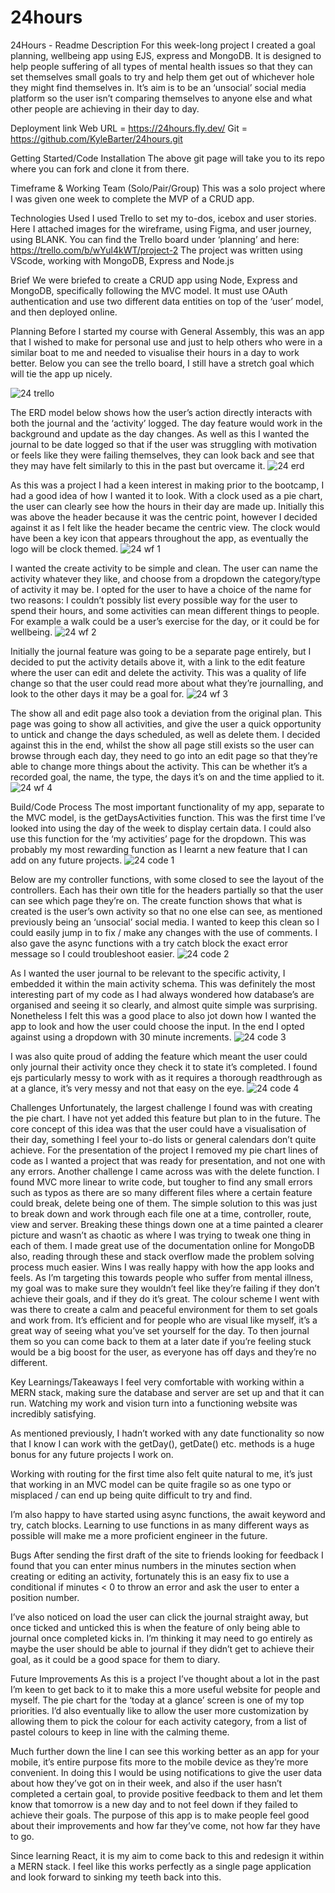 # 24hours

​​24Hours - Readme
Description
For this week-long project I created a goal planning, wellbeing app using EJS, express and MongoDB. It is designed to help people suffering of all types of mental health 
issues so that they can set themselves small goals to try and help them get out of whichever hole they might find themselves in. It’s aim is to be an ‘unsocial’ social media 
platform so the user isn’t comparing themselves to anyone else and what other people are achieving in their day to day. 

Deployment link
Web URL = https://24hours.fly.dev/
Git = https://github.com/KyleBarter/24hours.git

Getting Started/Code Installation
The above git page will take you to its repo where you can fork and clone it from there.

Timeframe & Working Team (Solo/Pair/Group)
This was a solo project where I was given one week to complete the MVP of a CRUD app. 

Technologies Used
I used Trello to set my to-dos, icebox and user stories. Here I attached images for the wireframe, using Figma, and user journey, using BLANK. You can find the Trello board
under ‘planning’ and here: https://trello.com/b/wYul4kWT/project-2
The project was written using VScode, working with MongoDB, Express and Node.js

Brief
We were briefed to create a CRUD app using Node, Express and MongoDB, specifically following the MVC model. It must use OAuth authentication and use two different data entities on top 
of the ‘user’ model, and then deployed online.  

Planning
Before I started my course with General Assembly, this was an app that I wished to make for personal use and just to help others who were in a similar boat to me and needed to visualise 
their hours in a day to work better. Below you can see the trello board, I still have a stretch goal which will tie the app up nicely.

![24 trello](https://github.com/KyleBarter/24hours/assets/118014478/7683de16-e657-4163-96b0-bd09f4f80d2a)



The ERD model below shows how the user’s action directly interacts with both the journal and the ‘activity’ logged.
The day feature would work in the background and update as the day changes. As well as this I wanted the journal to be date logged so that if the user was struggling with motivation or 
feels like they were failing themselves, they can look back and see that they may have felt similarly to this in the past but overcame it. 
![24 erd](https://github.com/KyleBarter/24hours/assets/118014478/32938af4-caa5-4112-a636-acab06433039)


As this was a project I had a keen interest in making prior to the bootcamp, I had a good idea of how I wanted it to look. With a clock used as a pie chart, the user can clearly see how 
the hours in their day are made up. Initially this was above the header because it was the centric point, however I decided against it as I felt like the header became the centric view. 
The clock would have been a key icon that appears throughout the app, as eventually the logo will be clock themed. 
![24 wf 1](https://github.com/KyleBarter/24hours/assets/118014478/244b1c59-be16-4f80-bf6e-dc747ab33416)



I wanted the create activity to be simple and clean. The user can name the activity whatever they like, and choose from a dropdown the category/type of activity it may be. I opted for the 
user to have a choice of the name for two reasons: I couldn’t possibly list every possible way for the user to spend their hours, and some activities can mean different things to people. 
For example a walk could be a user’s exercise for the day, or it could be for wellbeing. 
![24 wf 2](https://github.com/KyleBarter/24hours/assets/118014478/a57e2003-e91c-45e5-bf25-fb913446d0fe)


Initially the journal feature was going to be a separate page entirely, but I decided to put the activity details above it, with a link to the edit feature where the user can edit and delete 
the activity. This was a quality of life change so that the user could read more about what they’re journalling, and look to the other days it may be a goal for. 
![24 wf 3](https://github.com/KyleBarter/24hours/assets/118014478/a3fb082e-13f3-4704-9a42-57ac606fab1d)


The show all and edit page also took a deviation from the original plan. This page was going to show all activities, and give the user a quick opportunity to untick and change the days scheduled, 
as well as delete them.
I decided against this in the end, whilst the show all page still exists so the user can browse through each day, they need to go into an edit page so that they’re able to change more things about 
the activity. This can be whether it’s a recorded goal, the name, the type, the days it’s on and the time applied to it. 
![24 wf 4](https://github.com/KyleBarter/24hours/assets/118014478/95da125d-de3b-470e-a936-bce206c38fd4)



Build/Code Process
The most important functionality of my app, separate to the MVC model, is the getDaysActivities function. This was the first time I’ve looked into using the day of the week to display certain data. 
I could also use this function for the ‘my activities’ page for the dropdown. This was probably my most rewarding function as I learnt a new feature that I can add on any future projects.
![24 code 1](https://github.com/KyleBarter/24hours/assets/118014478/3583fbfc-9dd2-4664-8c0e-0a210d22eabb)



Below are my controller functions, with some closed to see the layout of the controllers. Each has their own title for the headers partially so that the user can see which page they’re on. The create 
function shows that what is created is the user’s own activity so that no one else can see, as mentioned previously being an ‘unsocial’ social media. I wanted to keep this clean so I could easily jump 
in to fix / make any changes with the use of comments. I also gave the async functions with a try catch block the exact error message so I could troubleshoot easier.
![24 code 2](https://github.com/KyleBarter/24hours/assets/118014478/fa9aed7a-6f64-444e-b0e2-50db8b0f8f20)


As I wanted the user journal to be relevant to the specific activity, I embedded it within the main activity schema. This was definitely the most interesting part of my code as I had always wondered 
how database’s are organised and seeing it so clearly, and almost quite simple was surprising. Nonetheless I felt this was a good place to also jot down how I wanted the app to look and how the user 
could choose the input. In the end I opted against using a dropdown with 30 minute increments.
![24 code 3](https://github.com/KyleBarter/24hours/assets/118014478/0c0a0559-5b32-4611-a5f6-bd14d64f9619)



I was also quite proud of adding the feature which meant the user could only journal their activity once they check it to state it’s completed. I found ejs particularly messy to work with as it requires 
a thorough readthrough as at a glance, it’s very messy and not that easy on the eye.
![24 code 4](https://github.com/KyleBarter/24hours/assets/118014478/0cfe0ec0-0e25-41b6-a0ae-89f328862116)


Challenges
Unfortunately, the largest challenge I found was with creating the pie chart. I have not yet added this feature but plan to in the future. The core concept of this idea was that the user could have a 
visualisation of their day, something I feel your to-do lists or general calendars don’t quite achieve. For the presentation of the project I removed my pie chart lines of code as I wanted a project that 
was ready for presentation, and not one with any errors.
Another challenge I came across was with the delete function. I found MVC more linear to write code, but tougher to find any small errors such as typos as there are so many different files where a certain 
feature could break, delete being one of them. The simple solution to this was just to break down and work through each file one at a time, controller, route, view and server. Breaking these things down one 
at a time painted a clearer picture and wasn’t as chaotic as where I was trying to tweak one thing in each of them. I made great use of the documentation online for MongoDB also, reading through these and 
stack overflow made the problem solving process much easier.
Wins
I was really happy with how the app looks and feels. As I’m targeting this towards people who suffer from mental illness, my goal was to make sure they wouldn’t feel like they’re failing if they don’t achieve 
their goals, and if they do it’s great. The colour scheme I went with was there to create a calm and peaceful environment for them to set goals and work from. It’s efficient and for people who are visual like 
myself, it’s a great way of seeing what you’ve set yourself for the day. To then journal them so you can come back to them at a later date if you’re feeling stuck would be a big boost for the user, as everyone 
has off days and they’re no different.

Key Learnings/Takeaways
I feel very comfortable with working within a MERN stack, making sure the database and server are set up and that it can run. Watching my work and vision turn into a functioning website was incredibly satisfying. 

As mentioned previously, I hadn’t worked with any date functionality so now that I know I can work with the getDay(), getDate() etc. methods is a huge bonus for any future projects I work on.

Working with routing for the first time also felt quite natural to me, it’s just that working in an MVC model can be quite fragile so as one typo or misplaced / can end up being quite difficult to try and find. 

I’m also happy to have started using async functions, the await keyword and try, catch blocks. Learning to use functions in as many different ways as possible will make me a more proficient engineer in the future.

Bugs
After sending the first draft of the site to friends looking for feedback I found that you can enter minus numbers in the minutes section when creating or editing an activity, fortunately this is an easy fix to use 
a conditional if minutes < 0 to throw an error and ask the user to enter a position number.

I’ve also noticed on load the user can click the journal straight away, but once ticked and unticked this is when the feature of only being able to journal once completed kicks in. I’m thinking it may need to go 
entirely as maybe the user should be able to journal if they didn’t get to achieve their goal, as it could be a good space for them to diary.

Future Improvements
As this is a project I’ve thought about a lot in the past I’m keen to get back to it to make this a more useful website for people and myself. The pie chart for the ‘today at a glance’ screen is one of my top priorities. 
I’d also eventually like to allow the user more customization by allowing them to pick the colour for each activity category, from a list of pastel colours to keep in line with the calming theme.

Much further down the line I can see this working better as an app for your mobile, it’s entire purpose fits more to the mobile device as they’re more convenient. In doing this I would be using notifications to give 
the user data about how they’ve got on in their week, and also if the user hasn’t completed a certain goal, to provide positive feedback to them and let them know that tomorrow is a new day and to not feel down if they 
failed to achieve their goals. The purpose of this app is to make people feel good about their improvements and how far they’ve come, not how far they have to go.

Since learning React, it is my aim to come back to this and redesign it within a MERN stack. I feel like this works perfectly as a single page application and look forward to sinking my teeth back into this.
